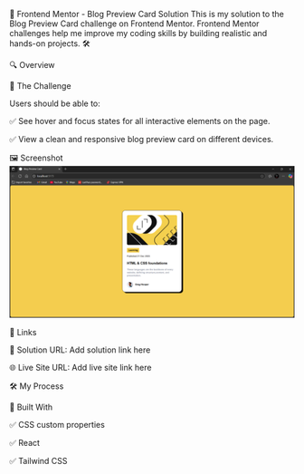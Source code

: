 🚀 Frontend Mentor - Blog Preview Card Solution
This is my solution to the Blog Preview Card challenge on Frontend Mentor.
Frontend Mentor challenges help me improve my coding skills by building realistic and hands-on projects. 🛠️

🔍 Overview

🎯 The Challenge

Users should be able to:

✅ See hover and focus states for all interactive elements on the page.

✅ View a clean and responsive blog preview card on different devices.

🖼️ Screenshot
![screenshot](/screenshot/Screenshot%202025-07-08%20154015.png)


🔗 Links

🚀 Solution URL: Add solution link here

🌐 Live Site URL: Add live site link here

🛠️ My Process

🧰 Built With

✅ CSS custom properties

✅ React 

✅ Tailwind CSS 
